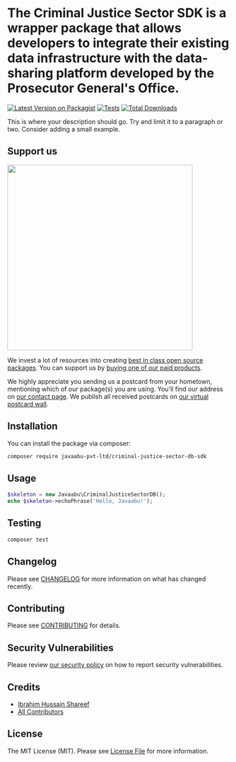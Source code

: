# The Criminal Justice Sector SDK is a wrapper package that allows developers to integrate their existing data infrastructure with the data-sharing platform developed by the Prosecutor General's Office.

[![Latest Version on Packagist](https://img.shields.io/packagist/v/javaabu-pvt-ltd/criminal-justice-sector-db-sdk.svg?style=flat-square)](https://packagist.org/packages/javaabu-pvt-ltd/criminal-justice-sector-db-sdk)
[![Tests](https://img.shields.io/github/actions/workflow/status/javaabu-pvt-ltd/criminal-justice-sector-db-sdk/run-tests.yml?branch=main&label=tests&style=flat-square)](https://github.com/javaabu-pvt-ltd/criminal-justice-sector-db-sdk/actions/workflows/run-tests.yml)
[![Total Downloads](https://img.shields.io/packagist/dt/javaabu-pvt-ltd/criminal-justice-sector-db-sdk.svg?style=flat-square)](https://packagist.org/packages/javaabu-pvt-ltd/criminal-justice-sector-db-sdk)

This is where your description should go. Try and limit it to a paragraph or two. Consider adding a small example.

## Support us

[<img src="https://github-ads.s3.eu-central-1.amazonaws.com/criminal-justice-sector-db-sdk.jpg?t=1" width="419px" />](https://spatie.be/github-ad-click/criminal-justice-sector-db-sdk)

We invest a lot of resources into creating [best in class open source packages](https://spatie.be/open-source). You can support us by [buying one of our paid products](https://spatie.be/open-source/support-us).

We highly appreciate you sending us a postcard from your hometown, mentioning which of our package(s) you are using. You'll find our address on [our contact page](https://spatie.be/about-us). We publish all received postcards on [our virtual postcard wall](https://spatie.be/open-source/postcards).

## Installation

You can install the package via composer:

```bash
composer require javaabu-pvt-ltd/criminal-justice-sector-db-sdk
```

## Usage

```php
$skeleton = new Javaabu\CriminalJusticeSectorDB();
echo $skeleton->echoPhrase('Hello, Javaabu!');
```

## Testing

```bash
composer test
```

## Changelog

Please see [CHANGELOG](CHANGELOG.md) for more information on what has changed recently.

## Contributing

Please see [CONTRIBUTING](https://github.com/spatie/.github/blob/main/CONTRIBUTING.md) for details.

## Security Vulnerabilities

Please review [our security policy](../../security/policy) on how to report security vulnerabilities.

## Credits

- [Ibrahim Hussain Shareef](https://github.com/ihshareef)
- [All Contributors](../../contributors)

## License

The MIT License (MIT). Please see [License File](LICENSE.md) for more information.
